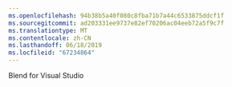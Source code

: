 ```yaml
---
ms.openlocfilehash: 94b38b5a40f080c8fba71b7a44c6533875ddcf1f
ms.sourcegitcommit: ad203331ee9737e82ef70206ac04eeb72a5f9c7f
ms.translationtype: MT
ms.contentlocale: zh-CN
ms.lasthandoff: 06/18/2019
ms.locfileid: "67234864"
---
```

Blend for Visual Studio